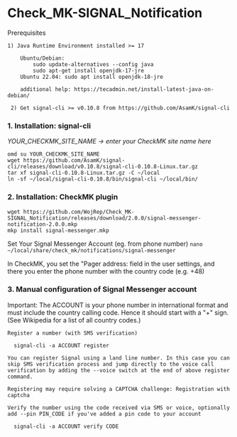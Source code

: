 # Check_MK-SIGNAL_Notification


Prerequisites

    1) Java Runtime Environment installed >= 17
   
        Ubuntu/Debian: 
            sudo update-alternatives --config java
            sudo apt-get install openjdk-17-jre
        Ubuntu 22.04: sudo apt install openjdk-18-jre
        
        additional help: https://tecadmin.net/install-latest-java-on-debian/

     2) Get signal-cli >= v0.10.8 from https://github.com/AsamK/signal-cli

### 1. Installation: signal-cli

<i>YOUR_CHECKMK_SITE_NAME -> enter your CheckMK site name here</i>

```/bin/sh
omd su YOUR_CHECKMK_SITE_NAME
wget https://github.com/AsamK/signal-cli/releases/download/v0.10.8/signal-cli-0.10.8-Linux.tar.gz
tar xf signal-cli-0.10.8-Linux.tar.gz -C ~/local
ln -sf ~/local/signal-cli-0.10.8/bin/signal-cli ~/local/bin/
```

### 2. Installation: CheckMK plugin



```/bin/sh
wget https://github.com/WojRep/Check_MK-SIGNAL_Notification/releases/download/2.0.0/signal-messenger-notification-2.0.0.mkp
mkp install signal-messenger.mkp
```

Set Your Signal Messenger Account (eg. from phone number)
`nano ~/local/share/check_mk/notifications/signal-messenger`

In CheckMK, you set the "Pager address: field in the user settings, and there you enter the phone number with the country code (e.g. +48)



### 3. Manual configuration of Signal Messenger account

Important: The ACCOUNT is your phone number in international format and must include the country calling code. Hence it should start with a "+" sign. (See Wikipedia for a list of all country codes.)

    Register a number (with SMS verification)

      signal-cli -a ACCOUNT register

    You can register Signal using a land line number. In this case you can skip SMS verification process and jump directly to the voice call verification by adding the --voice switch at the end of above register command.

    Registering may require solving a CAPTCHA challenge: Registration with captcha

    Verify the number using the code received via SMS or voice, optionally add --pin PIN_CODE if you've added a pin code to your account

      signal-cli -a ACCOUNT verify CODE
